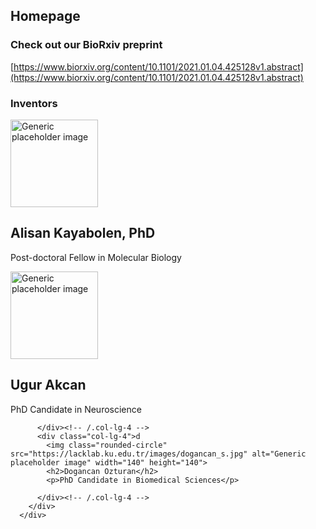 <link href="https://cdn.jsdelivr.net/npm/bootstrap@5.0.0-beta2/dist/css/bootstrap.min.css" rel="stylesheet" integrity="sha384-BmbxuPwQa2lc/FVzBcNJ7UAyJxM6wuqIj61tLrc4wSX0szH/Ev+nYRRuWlolflfl" crossorigin="anonymous">

## Homepage

### Check out our BioRxiv preprint

[https://www.biorxiv.org/content/10.1101/2021.01.04.425128v1.abstract](https://www.biorxiv.org/content/10.1101/2021.01.04.425128v1.abstract)

### Inventors
  <div class="container marketing">
        <div class="row">
          <div class="col-lg-4">
            <img class="rounded-circle" src="https://3fcampus.mef.edu.tr/uploads/cms/psy.mef.edu.tr/5773_4_th.jpeg" alt="Generic placeholder image" width="140" height="140">
            <h2>Alisan Kayabolen, PhD</h2>
            <p>Post-doctoral Fellow in Molecular Biology</p>
             <a href="https://twitter.com/alisankayabolen">
    <i class="fab fa-twitter-square"></i>
  </a>
          </div><!-- /.col-lg-4 -->
          <div class="col-lg-4">
            <img class="rounded-circle" src="https://lacklab.ku.edu.tr/images/dogancan_s.jpg" alt="Generic placeholder image" width="140" height="140">
            <h2>Ugur Akcan</h2>
            <p>PhD Candidate in Neuroscience</p>
            
          </div><!-- /.col-lg-4 -->
          <div class="col-lg-4">d
            <img class="rounded-circle" src="https://lacklab.ku.edu.tr/images/dogancan_s.jpg" alt="Generic placeholder image" width="140" height="140">
            <h2>Dogancan Ozturan</h2>
            <p>PhD Candidate in Biomedical Sciences</p>
            
          </div><!-- /.col-lg-4 -->
        </div>
      </div>


